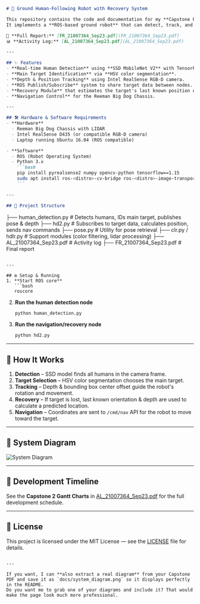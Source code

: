 

````markdown
# 🤖 Ground Human-Following Robot with Recovery System

This repository contains the code and documentation for my **Capstone Project 2** at Sunway University (BSc Computer Science).  
It implements a **ROS-based ground robot** that can detect, track, and follow a designated human target — and recover their location if temporarily lost.

📄 **Full Report:** [FR_21007364_Sep23.pdf](FR_21007364_Sep23.pdf)  
📊 **Activity Log:** [AL_21007364_Sep23.pdf](AL_21007364_Sep23.pdf)

---

## ✨ Features
- **Real-time Human Detection** using **SSD MobileNet V2** with TensorFlow.
- **Main Target Identification** via **HSV color segmentation**.
- **Depth & Position Tracking** using Intel RealSense RGB-D camera.
- **ROS Publish/Subscribe** system to share target data between nodes.
- **Recovery Module** that estimates the target's last known position using trigonometric calculations.
- **Navigation Control** for the Reeman Big Dog Chassis.

---

## 🛠 Hardware & Software Requirements
- **Hardware**
  - Reeman Big Dog Chassis with LIDAR
  - Intel RealSense D435 (or compatible RGB-D camera)
  - Laptop running Ubuntu 16.04 (ROS compatible)

- **Software**
  - ROS (Robot Operating System)
  - Python 3.x  
    ```bash
    pip install pyrealsense2 numpy opencv-python tensorflow==1.15
    sudo apt install ros-<distro>-cv-bridge ros-<distro>-image-transport
    ```

---

## 📂 Project Structure
````

├── human\_detection.py     # Detects humans, IDs main target, publishes pose & depth
├── hd2.py                 # Subscribes to target data, calculates position, sends nav commands
├── pose.py                # Utility for pose retrieval
├── clr.py / hdlr.py       # Support modules (color filtering, lidar processing)
├── AL\_21007364\_Sep23.pdf  # Activity log
├── FR\_21007364\_Sep23.pdf  # Final report

````

---

## ⚙️ Setup & Running
1. **Start ROS core**
   ```bash
   roscore
````

2. **Run the human detection node**

   ```bash
   python human_detection.py
   ```
3. **Run the navigation/recovery node**

   ```bash
   python hd2.py
   ```

---

## 🧠 How It Works

1. **Detection** – SSD model finds all humans in the camera frame.
2. **Target Selection** – HSV color segmentation chooses the main target.
3. **Tracking** – Depth & bounding box center offset guide the robot's rotation and movement.
4. **Recovery** – If target is lost, last known orientation & depth are used to calculate a predicted location.
5. **Navigation** – Coordinates are sent to `/cmd/nav` API for the robot to move toward the target.

---

## 📸 System Diagram

![System Diagram](docs/system_diagram.png)

---

## 📅 Development Timeline

See the **Capstone 2 Gantt Charts** in [AL\_21007364\_Sep23.pdf](AL_21007364_Sep23.pdf) for the full development schedule.

---

## 📜 License

This project is licensed under the MIT License — see the [LICENSE](LICENSE) file for details.

```

---

If you want, I can **also extract a real diagram** from your Capstone PDF and save it as `docs/system_diagram.png` so it displays perfectly in the README.  
Do you want me to grab one of your diagrams and include it? That would make the page look much more professional.
```

